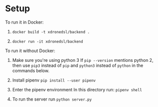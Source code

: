 # Setup

To run it in Docker:

1. `docker build -t xdronedsl/backend .` 

2. `docker run -it xdronedsl/backend`  

To run it without Docker:  
1. Make sure you're using python 3
If `pip --version` mentions python 2, then use `pip3` instead of `pip` and `python3` instead of `python` in the commands below.

2. Install pipenv
`pip install --user pipenv`

3. Enter the pipenv environment
In this directory run:
`pipenv shell`

4. To run the server run `python server.py`
